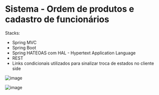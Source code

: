 # Sistema - Ordem de produtos e cadastro de funcionários

Stacks: 
- Spring MVC
- Spring Boot
- Spring HATEOAS com HAL - Hypertext Application Language
- REST
- Links condicionais utilizados para sinalizar troca de estados no cliente side

![image](https://user-images.githubusercontent.com/94297628/189661688-4c68407f-7805-44d0-87d4-006f493df260.png)

![image](https://user-images.githubusercontent.com/94297628/189661847-911ac679-6159-4188-a586-098d72953830.png)
